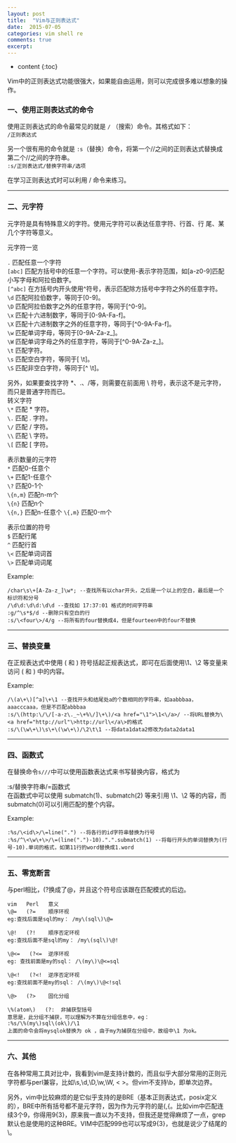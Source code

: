 ```yaml
---
layout: post
title:  "Vim与正则表达式"
date:  2015-07-05
categories: vim shell re
comments: true
excerpt:
---
```


* content
{:toc}

Vim中的正则表达式功能很强大，如果能自由运用，则可以完成很多难以想象的操作。

### 一、使用正则表达式的命令  

使用正则表达式的命令最常见的就是 `/` （搜索）命令。其格式如下：  
`/正则表达式`  

另一个很有用的命令就是 `:s`（替换）命令，将第一个//之间的正则表达式替换成第二个//之间的字符串。  
`:s/正则表达式/替换字符串/选项`  

在学习正则表达式时可以利用 / 命令来练习。  

---

### 二、元字符

元字符是具有特殊意义的字符。使用元字符可以表达任意字符、行首、行 尾、某几个字符等意义。

元字符一览


`.`	匹配任意一个字符  
`[abc]`	匹配方括号中的任意一个字符。可以使用-表示字符范围，如[a-z0-9]匹配小写字母和阿拉伯数字。  
`[^abc]`	在方括号内开头使用^符号，表示匹配除方括号中字符之外的任意字符。  
`\d` 匹配阿拉伯数字，等同于[0-9]。  
`\D` 匹配阿拉伯数字之外的任意字符，等同于[^0-9]。  
`\x` 匹配十六进制数字，等同于[0-9A-Fa-f]。  
`\X` 匹配十六进制数字之外的任意字符，等同于[^0-9A-Fa-f]。  
`\w` 匹配单词字母，等同于[0-9A-Za-z_]。  
`\W` 匹配单词字母之外的任意字符，等同于[^0-9A-Za-z_]。  
`\t` 匹配<TAB>字符。  
`\s` 匹配空白字符，等同于[ \t]。  
`\S` 匹配非空白字符，等同于[^ \t]。  

另外，如果要查找字符 *、.、/等，则需要在前面用 \ 符号，表示这不是元字符，而只是普通字符而已。  
转义字符  
`\*` 匹配 * 字符。  
`\.` 匹配 . 字符。  
`\/` 匹配 / 字符。  
`\\` 匹配 \ 字符。  
`\[` 匹配 [ 字符。  


表示数量的元字符  
`*` 匹配0-任意个  
`\+` 匹配1-任意个  
`\?` 匹配0-1个  
`\{n,m}` 匹配n-m个  
`\{n}` 匹配n个  
`\{n,}` 匹配n-任意个
`\{,m}` 匹配0-m个

表示位置的符号  
`$` 匹配行尾  
`^` 匹配行首  
`\<` 匹配单词词首  
`\>` 匹配单词词尾  

Example:  

    /char\s\+[A-Za-z_]\w*; --查找所有以char开头，之后是一个以上的空白，最后是一个标识符和分号  
    /\d\d:\d\d:\d\d --查找如 17:37:01 格式的时间字符串  
    :g/^\s*$/d --删除只有空白的行  
    :s/\<four\>/4/g --将所有的four替换成4，但是fourteen中的four不替换  

---

### 三、替换变量

在正规表达式中使用 \( 和 \) 符号括起正规表达式，即可在后面使用\1、\2 等变量来访问 \( 和 \) 中的内容。  

Example:  

    /\(a\+\)[^a]\+\1 --查找开头和结尾处a的个数相同的字符串，如aabbbaa，aaacccaaa，但是不匹配abbbaa  
    :s/\(http:\/\/[-a-z\._~\+%\/]\+\)/<a href="\1">\1<\/a>/ --将URL替换为\<a href="http://url"\>http://url\</a\>的格式  
    :s/\(\w\+\)\s\+\(\w\+\)/\2\t\1 --将data1data2修改为data2data1  

---

### 四、函数式

在替换命令`s///`中可以使用函数表达式来书写替换内容，格式为  

:s/替换字符串/\=函数式  
在函数式中可以使用 submatch(1)、submatch(2) 等来引用 \1、\2 等的内容，而submatch(0)可以引用匹配的整个内容。  

Example:  

    :%s/\<id\>/\=line(".") --将各行的id字符串替换为行号  
    :%s/^\<\w\+\>/\=(line(".")-10).".".submatch(1) --将每行开头的单词替换为(行号-10).单词的格式，如第11行的word替换成1.word 

---

### 五、零宽断言

与perl相比，(?换成了\@，并且这个符号应该跟在匹配模式的后边。  

	vim   Perl   意义 
	\@=   (?=    顺序环视 
	eg:查找后面是sql的my： /my\(sql\)\@=

	\@!   (?!    顺序否定环视 
	eg:查找后面不是sql的my： /my\(sql\)\@!

	\@<=   (?<=  逆序环视 
	eg: 查找前面是my的sql： /\(my\)\@<=sql

	\@<!   (?<!  逆序否定环视 
	eg:查找前面不是my的sql： /\(my\)\@<!sql

	\@>   (?>    固化分组 

	\%(atom\)   (?:  非捕获型括号
	意思是，此分组不捕获，可以理解为不算在分组信息中，eg：
	:%s/\%(my\)sql\(ok\)/\1
	上面的命令会将mysqlok替换为 ok ，由于my为捕获在分组中，故组中\1 为ok。

---

### 六、其他

在各种常用工具对比中，我看到vim是支持计数的，而且似乎大部分常用的正则元字符都与perl兼容，比如\s,\d,\D,\w,\W, < >。但vim不支持\b，即单次边界。

另外，vim中比较麻烦的是它似乎支持的是BRE（基本正则表达式，posix定义的），BRE中所有括号都不是元字符，因为作为元字符的是\(,\{。比如vim中匹配连续3个9，你得用9\{3\}，原来我一直以为不支持，但我还是觉得麻烦了一点，grep默认也是使用的这种BRE。VIM中匹配999也可以写成9\{3}，也就是说少了结尾的\。
